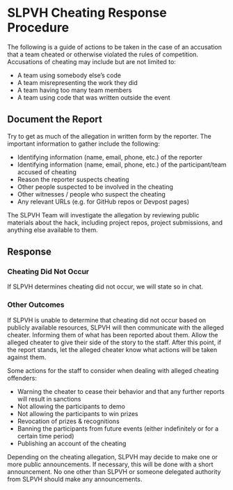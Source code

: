 # SLPVH Cheating Response Procedure

The following is a guide of actions to be taken in the case of an accusation that a team cheated or otherwise violated the rules of competition.
Accusations of cheating may include but are not limited to:

- A team using somebody else’s code
- A team misrepresenting the work they did
- A team having too many team members
- A team using code that was written outside the event

## Document the Report

Try to get as much of the allegation in written form by the reporter. The important information to gather include the following:

- Identifying information (name, email, phone, etc.) of the reporter
- Identifying information (name, email, phone, etc.) of the participant/team accused of cheating
- Reason the reporter suspects cheating
- Other people suspected to be involved in the cheating
- Other witnesses / people who suspect the cheating
- Any relevant URLs (e.g. for GitHub repos or Devpost pages)

The SLPVH Team will investigate the allegation by reviewing public materials about the hack, including project repos, project submissions, and anything else available to them.

## Response

### Cheating Did Not Occur

If SLPVH determines cheating did not occur, we will state so in chat.

### Other Outcomes

If SLPVH is unable to determine that cheating did not occur based on publicly available resources, SLPVH will then communicate with the alleged cheater. Informing them of what has been reported about them.
Allow the alleged cheater to give their side of the story to the staff. After this point, if the report stands, let the alleged cheater know what actions will be taken against them.

Some actions for the staff to consider when dealing with alleged cheating offenders:

- Warning the cheater to cease their behavior and that any further reports will result in sanctions
- Not allowing the participants to demo
- Not allowing the participants to win prizes
- Revocation of prizes & recognitions
- Banning the participants from future events (either indefinitely or for a certain time period)
- Publishing an account of the cheating

Depending on the cheating allegation, SLPVH may decide to make one or more public announcements. If necessary, this will be done with a short announcement. No one other than SLPVH or someone delegated authority from SLPVH should make any announcements.
